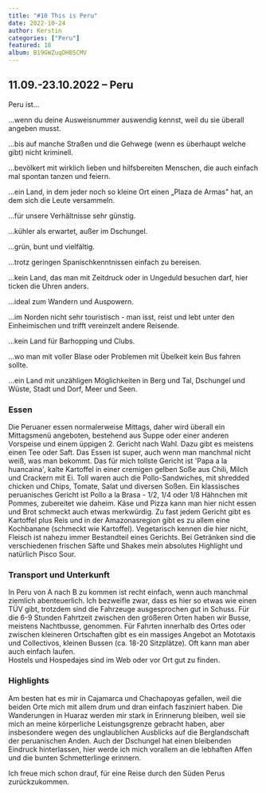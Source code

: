 ```yaml
---
title: "#10 This is Peru"
date: 2022-10-24
author: Kerstin
categories: ["Peru"]
featured: 18
album: B19GWZuqDHB5CMV
---
```


## 11.09.-23.10.2022 – Peru

Peru ist...

...wenn du deine Ausweisnummer auswendig kennst, weil du sie überall angeben musst.

...bis auf manche Straßen und die Gehwege (wenn es überhaupt welche gibt) nicht kriminell. 

...bevölkert mit wirklich lieben und hilfsbereiten Menschen, die auch einfach mal spontan tanzen und feiern.

...ein Land, in dem jeder noch so kleine Ort einen „Plaza de Armas" hat, an dem sich die Leute versammeln.

...für unsere Verhältnisse sehr günstig.

...kühler als erwartet, außer im Dschungel.

...grün, bunt und vielfältig.

...trotz geringen Spanischkenntnissen einfach zu bereisen.

...kein Land, das man mit Zeitdruck oder in Ungeduld besuchen darf, hier ticken die Uhren anders.

...ideal zum Wandern und Auspowern.

...im Norden nicht sehr touristisch - man isst, reist und lebt unter den Einheimischen und trifft vereinzelt andere Reisende.

...kein Land für Barhopping und Clubs.

...wo man mit voller Blase oder Problemen mit Übelkeit kein Bus fahren sollte.

...ein Land mit unzähligen Möglichkeiten in Berg und Tal, Dschungel und Wüste, Stadt und Dorf, Meer und Seen.

### Essen 

Die Peruaner essen normalerweise Mittags, daher wird überall ein Mittagsmenü angeboten, bestehend aus Suppe oder einer anderen Vorspeise und einem üppigen 2. Gericht nach Wahl. Dazu gibt es meistens einen Tee oder Saft. Das Essen ist super, auch wenn man manchmal nicht weiß, was man bekommt. Das für mich tollste Gericht ist 'Papa a la huancaina', kalte Kartoffel in einer cremigen gelben Soße aus Chili, Milch und Crackern mit Ei. Toll waren auch die Pollo-Sandwiches, mit shredded chicken und Chips, Tomate, Salat und diversen Soßen. Ein klassisches peruanisches Gericht ist Pollo a la Brasa - 1/2, 1/4 oder 1/8 Hähnchen mit Pommes, zubereitet wie daheim. Käse und Pizza kann man hier nicht essen und Brot schmeckt auch etwas merkwürdig. Zu fast jedem Gericht gibt es Kartoffel plus Reis und in der Amazonasregion gibt es zu allem eine Kochbanane (schmeckt wie Kartoffel). Vegetarisch kennen die hier nicht, Fleisch ist nahezu immer Bestandteil eines Gerichts. 
Bei Getränken sind die verschiedenen frischen Säfte und Shakes mein absolutes Highlight und natürlich Pisco Sour.

### Transport und Unterkunft

In Peru von A nach B zu kommen ist recht einfach, wenn auch manchmal ziemlich abenteuerlich. Ich bezweifle zwar, dass es hier so etwas wie einen TÜV gibt, trotzdem sind die Fahrzeuge ausgesprochen gut in Schuss. Für die 6-9 Stunden Fahrtzeit zwischen den größeren Orten haben wir Busse, meistens Nachtbusse, genommen. Für Fahrten innerhalb des Ortes oder zwischen kleineren Ortschaften gibt es ein massiges Angebot an Mototaxis und Collectivos, kleinen Bussen (ca. 18-20 Sitzplätze). Oft kann man aber auch einfach laufen.  
Hostels und Hospedajes sind im Web oder vor Ort gut zu finden. 

### Highlights

Am besten hat es mir in Cajamarca und Chachapoyas gefallen, weil die beiden Orte mich mit allem drum und dran einfach fasziniert haben. Die Wanderungen in Huaraz werden mir stark in Erinnerung bleiben, weil sie mich an meine körperliche Leistungsgrenze gebracht haben, aber insbesondere wegen des unglaublichen Ausblicks auf die Berglandschaft der peruanischen Anden. Auch der Dschungel hat einen bleibenden Eindruck hinterlassen, hier werde ich mich vorallem an die lebhaften Affen und die bunten Schmetterlinge erinnern. 

Ich freue mich schon drauf, für eine Reise durch den Süden Perus zurückzukommen.
